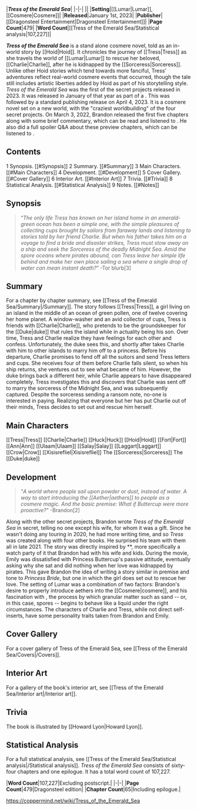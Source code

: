 |***Tress of the Emerald Sea***|
|-|-|
||
|**Setting**|[[Lumar\|Lumar]], [[Cosmere\|Cosmere]]|
|**Released**|January 1st, 2023|
|**Publisher**|[[Dragonsteel Entertainment\|Dragonsteel Entertainment]]|
|**Page Count**|479|
|**Word Count**|[[Tress of the Emerald Sea/Statistical analysis\|107,227]]|

***Tress of the Emerald Sea*** is a stand alone cosmere novel, told as an in-world story by [[Hoid\|Hoid]]. It chronicles the journey of [[Tress\|Tress]] as she travels the world of [[Lumar\|Lumar]] to rescue her beloved, [[Charlie\|Charlie]], after he is kidnapped by the [[Sorceress\|Sorceress]]. Unlike other Hoid stories which tend towards more fanciful, Tress' adventures reflect real-world cosmere events that occurred, though the tale still includes artistic liberties added by Hoid as part of his storytelling style.
*Tress of the Emerald Sea* was the first of the secret projects released in 2023. It was released in January of that year as part of a . This was followed by a standard publishing release on April 4, 2023. It is a cosmere novel set on a new world, with the "craziest worldbuilding" of the four secret projects.
On March 3, 2022, Brandon released the first five chapters along with some brief commentary, which can be read  and listened to . He also did a full spoiler Q&A about these preview chapters, which can be listened to .

## Contents

1 Synopsis. [[#Synopsis]] 
2 Summary. [[#Summary]] 
3 Main Characters. [[#Main Characters]] 
4 Development. [[#Development]] 
5 Cover Gallery. [[#Cover Gallery]] 
6 Interior Art. [[#Interior Art]] 
7 Trivia. [[#Trivia]] 
8 Statistical Analysis. [[#Statistical Analysis]] 
9 Notes. [[#Notes]] 


## Synopsis
>“*The only life Tress has known on her island home in an emerald-green ocean has been a simple one, with the simple pleasures of collecting cups brought by sailors from faraway lands and listening to stories told by her friend Charlie. But when his father takes him on a voyage to find a bride and disaster strikes, Tress must stow away on a ship and seek the Sorceress of the deadly Midnight Sea. Amid the spore oceans where pirates abound, can Tress leave her simple life behind and make her own place sailing a sea where a single drop of water can mean instant death?*”
\-Tor blurb[3]


## Summary
For a chapter by chapter summary, see [[Tress of the Emerald Sea/Summary\|/Summary]].
The story follows [[Tress\|Tress]], a girl living on an island in the middle of an ocean of green pollen, one of twelve covering her home planet. A window-washer and an avid collector of cups, Tress is friends with [[Charlie\|Charlie]], who pretends to be the groundskeeper for the [[Duke\|duke]] that rules the island while in actuality being his son. Over time, Tress and Charlie realize they have feelings for each other and confess. Unfortunately, the duke sees this, and shortly after takes Charlie with him to other islands to marry him off to a princess.
Before his departure, Charlie promises to fend off all the suitors and send Tress letters and cups. She receives four of them before Charlie falls silent, so when his ship returns, she ventures out to see what became of him. However, the duke brings back a different heir, while Charlie appears to have disappeared completely. Tress investigates this and discovers that Charlie was sent off to marry the sorceress of the Midnight Sea, and was subsequently captured. Despite the sorceress sending a ransom note, no-one is interested in paying. Realizing that everyone but her has put Charlie out of their minds, Tress decides to set out and rescue him herself.

## Main Characters
[[Tress\|Tress]]
[[Charlie\|Charlie]]
[[Huck\|Huck]]
[[Hoid\|Hoid]]
[[Fort\|Fort]]
[[Ann\|Ann]]
[[Ulaam\|Ulaam]]
[[Salay\|Salay]]
[[Laggart\|Laggart]]
[[Crow\|Crow]]
[[Xisisrefliel\|Xisisrefliel]]
The [[Sorceress\|Sorceress]]
The [[Duke\|duke]]
## Development
>“*A world where people sail upon powder or dust, instead of water. A way to start introducing the [[Aether\|aethers]] to people as a cosmere magic. And the basic premise: What if Buttercup were more proactive?*”
\-Brandon[2]


Along with the other secret projects, Brandon wrote *Tress of the Emerald Sea* in secret, telling no one except his wife, for whom it was a gift. Since he wasn't doing any touring in 2020, he had more writing time, and so *Tress* was created along with four other books. He surprised his team with them all in late 2021.
The story was directly inspired by **, more specifically a watch party of it that Brandon had with his wife and kids. During the movie, Emily was dissatisfied with Princess Buttercup's passive attitude, eventually asking why she sat and did nothing when her love was kidnapped by pirates. This gave Brandon the idea of writing a story similar in premise and tone to *Princess Bride*, but one in which the girl does set out to rescue her love.
The setting of Lumar was a combination of two factors: Brandon's desire to properly introduce aethers into the [[Cosmere\|cosmere]], and his fascination with , the process by which granular matter such as sand -- or, in this case, spores -- begins to behave like a liquid under the right circumstances. The characters of Charlie and Tress, while not direct self-inserts, have some personality traits taken from Brandon and Emily.

## Cover Gallery
For a cover gallery of Tress of the Emerald Sea, see [[Tress of the Emerald Sea/Covers\|/Covers]].
## Interior Art
For a gallery of the book's interior art, see [[Tress of the Emerald Sea/Interior art\|/Interior art]].
## Trivia
The book is illustrated by [[Howard Lyon\|Howard Lyon]].
## Statistical Analysis
For a full statistical analysis, see [[Tress of the Emerald Sea/Statistical analysis\|/Statistical analysis]].
*Tress of the Emerald Sea* consists of sixty-four chapters and one epilogue. It has a total word count of 107,227.

|**Word Count**|107,227|Excluding postscript.|
|-|-|
|**Page Count**|479|Dragonsteel edition|
|**Chapter Count**|65|Including epilogue.|



https://coppermind.net/wiki/Tress_of_the_Emerald_Sea